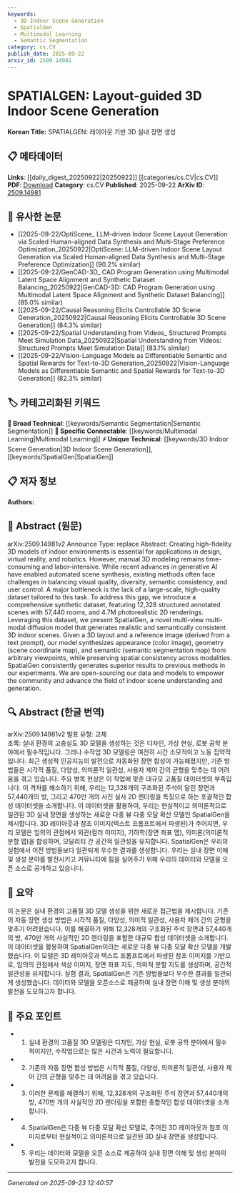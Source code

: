 ```yaml
---
keywords:
  - 3D Indoor Scene Generation
  - SpatialGen
  - Multimodal Learning
  - Semantic Segmentation
category: cs.CV
publish_date: 2025-09-22
arxiv_id: 2509.14981
---
```


<!-- KEYWORD_LINKING_METADATA:
{
  "processed_timestamp": "2025-09-23T12:40:57.148255",
  "vocabulary_version": "1.0",
  "selected_keywords": [
    "3D Indoor Scene Generation",
    "SpatialGen",
    "Multimodal Learning",
    "Semantic Segmentation"
  ],
  "rejected_keywords": [],
  "similarity_scores": {
    "3D Indoor Scene Generation": 0.78,
    "SpatialGen": 0.82,
    "Multimodal Learning": 0.77,
    "Semantic Segmentation": 0.72
  },
  "extraction_method": "AI_prompt_based",
  "budget_applied": true,
  "candidates_json": {
    "candidates": [
      {
        "surface": "3D Indoor Scene Generation",
        "canonical": "3D Indoor Scene Generation",
        "aliases": [
          "Indoor Scene Synthesis",
          "3D Scene Creation"
        ],
        "category": "unique_technical",
        "rationale": "This is a specific task central to the paper, linking to research on automated scene synthesis.",
        "novelty_score": 0.75,
        "connectivity_score": 0.65,
        "specificity_score": 0.85,
        "link_intent_score": 0.78
      },
      {
        "surface": "SpatialGen",
        "canonical": "SpatialGen",
        "aliases": [
          "Spatial Generation Model"
        ],
        "category": "unique_technical",
        "rationale": "SpatialGen is the novel model introduced in the paper, crucial for understanding the proposed method.",
        "novelty_score": 0.8,
        "connectivity_score": 0.6,
        "specificity_score": 0.9,
        "link_intent_score": 0.82
      },
      {
        "surface": "Multi-modal Diffusion Model",
        "canonical": "Multimodal Learning",
        "aliases": [
          "Multi-modal Model"
        ],
        "category": "specific_connectable",
        "rationale": "This connects to the broader concept of multimodal learning, relevant for linking cross-disciplinary research.",
        "novelty_score": 0.55,
        "connectivity_score": 0.85,
        "specificity_score": 0.7,
        "link_intent_score": 0.77
      },
      {
        "surface": "Semantic Segmentation",
        "canonical": "Semantic Segmentation",
        "aliases": [
          "Scene Segmentation"
        ],
        "category": "broad_technical",
        "rationale": "Semantic segmentation is a key process in computer vision, relevant for scene understanding.",
        "novelty_score": 0.4,
        "connectivity_score": 0.9,
        "specificity_score": 0.65,
        "link_intent_score": 0.72
      }
    ],
    "ban_list_suggestions": [
      "dataset",
      "model",
      "experiment",
      "performance"
    ]
  },
  "decisions": [
    {
      "candidate_surface": "3D Indoor Scene Generation",
      "resolved_canonical": "3D Indoor Scene Generation",
      "decision": "linked",
      "scores": {
        "novelty": 0.75,
        "connectivity": 0.65,
        "specificity": 0.85,
        "link_intent": 0.78
      }
    },
    {
      "candidate_surface": "SpatialGen",
      "resolved_canonical": "SpatialGen",
      "decision": "linked",
      "scores": {
        "novelty": 0.8,
        "connectivity": 0.6,
        "specificity": 0.9,
        "link_intent": 0.82
      }
    },
    {
      "candidate_surface": "Multi-modal Diffusion Model",
      "resolved_canonical": "Multimodal Learning",
      "decision": "linked",
      "scores": {
        "novelty": 0.55,
        "connectivity": 0.85,
        "specificity": 0.7,
        "link_intent": 0.77
      }
    },
    {
      "candidate_surface": "Semantic Segmentation",
      "resolved_canonical": "Semantic Segmentation",
      "decision": "linked",
      "scores": {
        "novelty": 0.4,
        "connectivity": 0.9,
        "specificity": 0.65,
        "link_intent": 0.72
      }
    }
  ]
}
-->

# SPATIALGEN: Layout-guided 3D Indoor Scene Generation

**Korean Title:** SPATIALGEN: 레이아웃 기반 3D 실내 장면 생성

## 📋 메타데이터

**Links**: [[daily_digest_20250922|20250922]] [[categories/cs.CV|cs.CV]]
**PDF**: [Download](https://arxiv.org/pdf/2509.14981.pdf)
**Category**: cs.CV
**Published**: 2025-09-22
**ArXiv ID**: [2509.14981](https://arxiv.org/abs/2509.14981)

## 🔗 유사한 논문
- [[2025-09-22/OptiScene_ LLM-driven Indoor Scene Layout Generation via Scaled Human-aligned Data Synthesis and Multi-Stage Preference Optimization_20250922|OptiScene: LLM-driven Indoor Scene Layout Generation via Scaled Human-aligned Data Synthesis and Multi-Stage Preference Optimization]] (90.2% similar)
- [[2025-09-22/GenCAD-3D_ CAD Program Generation using Multimodal Latent Space Alignment and Synthetic Dataset Balancing_20250922|GenCAD-3D: CAD Program Generation using Multimodal Latent Space Alignment and Synthetic Dataset Balancing]] (85.0% similar)
- [[2025-09-22/Causal Reasoning Elicits Controllable 3D Scene Generation_20250922|Causal Reasoning Elicits Controllable 3D Scene Generation]] (84.3% similar)
- [[2025-09-22/Spatial Understanding from Videos_ Structured Prompts Meet Simulation Data_20250922|Spatial Understanding from Videos: Structured Prompts Meet Simulation Data]] (83.1% similar)
- [[2025-09-22/Vision-Language Models as Differentiable Semantic and Spatial Rewards for Text-to-3D Generation_20250922|Vision-Language Models as Differentiable Semantic and Spatial Rewards for Text-to-3D Generation]] (82.3% similar)

## 🏷️ 카테고리화된 키워드
**🧠 Broad Technical**: [[keywords/Semantic Segmentation|Semantic Segmentation]]
**🔗 Specific Connectable**: [[keywords/Multimodal Learning|Multimodal Learning]]
**⚡ Unique Technical**: [[keywords/3D Indoor Scene Generation|3D Indoor Scene Generation]], [[keywords/SpatialGen|SpatialGen]]

## 📋 저자 정보

**Authors:** 

## 📄 Abstract (원문)

arXiv:2509.14981v2 Announce Type: replace 
Abstract: Creating high-fidelity 3D models of indoor environments is essential for applications in design, virtual reality, and robotics. However, manual 3D modeling remains time-consuming and labor-intensive. While recent advances in generative AI have enabled automated scene synthesis, existing methods often face challenges in balancing visual quality, diversity, semantic consistency, and user control. A major bottleneck is the lack of a large-scale, high-quality dataset tailored to this task. To address this gap, we introduce a comprehensive synthetic dataset, featuring 12,328 structured annotated scenes with 57,440 rooms, and 4.7M photorealistic 2D renderings. Leveraging this dataset, we present SpatialGen, a novel multi-view multi-modal diffusion model that generates realistic and semantically consistent 3D indoor scenes. Given a 3D layout and a reference image (derived from a text prompt), our model synthesizes appearance (color image), geometry (scene coordinate map), and semantic (semantic segmentation map) from arbitrary viewpoints, while preserving spatial consistency across modalities. SpatialGen consistently generates superior results to previous methods in our experiments. We are open-sourcing our data and models to empower the community and advance the field of indoor scene understanding and generation.

## 🔍 Abstract (한글 번역)

arXiv:2509.14981v2 발표 유형: 교체  
초록: 실내 환경의 고충실도 3D 모델을 생성하는 것은 디자인, 가상 현실, 로봇 공학 분야에서 필수적입니다. 그러나 수작업 3D 모델링은 여전히 시간 소모적이고 노동 집약적입니다. 최근 생성적 인공지능의 발전으로 자동화된 장면 합성이 가능해졌지만, 기존 방법들은 시각적 품질, 다양성, 의미론적 일관성, 사용자 제어 간의 균형을 맞추는 데 어려움을 겪고 있습니다. 주요 병목 현상은 이 작업에 맞춘 대규모 고품질 데이터셋의 부족입니다. 이 격차를 해소하기 위해, 우리는 12,328개의 구조화된 주석이 달린 장면과 57,440개의 방, 그리고 470만 개의 사진 실사 2D 렌더링을 특징으로 하는 포괄적인 합성 데이터셋을 소개합니다. 이 데이터셋을 활용하여, 우리는 현실적이고 의미론적으로 일관된 3D 실내 장면을 생성하는 새로운 다중 뷰 다중 모달 확산 모델인 SpatialGen을 제시합니다. 3D 레이아웃과 참조 이미지(텍스트 프롬프트에서 파생된)가 주어지면, 우리 모델은 임의의 관점에서 외관(컬러 이미지), 기하학(장면 좌표 맵), 의미론(의미론적 분할 맵)을 합성하며, 모달리티 간 공간적 일관성을 유지합니다. SpatialGen은 우리의 실험에서 이전 방법들보다 일관되게 우수한 결과를 생성합니다. 우리는 실내 장면 이해 및 생성 분야를 발전시키고 커뮤니티에 힘을 실어주기 위해 우리의 데이터와 모델을 오픈 소스로 공개하고 있습니다.

## 📝 요약

이 논문은 실내 환경의 고품질 3D 모델 생성을 위한 새로운 접근법을 제시합니다. 기존의 자동 장면 생성 방법은 시각적 품질, 다양성, 의미적 일관성, 사용자 제어 간의 균형을 맞추기 어려웠습니다. 이를 해결하기 위해 12,328개의 구조화된 주석 장면과 57,440개의 방, 470만 개의 사실적인 2D 렌더링을 포함한 대규모 합성 데이터셋을 소개합니다. 이 데이터셋을 활용하여 SpatialGen이라는 새로운 다중 뷰 다중 모달 확산 모델을 개발했습니다. 이 모델은 3D 레이아웃과 텍스트 프롬프트에서 파생된 참조 이미지를 기반으로, 임의의 관점에서 색상 이미지, 장면 좌표 지도, 의미적 분할 지도를 생성하며, 공간적 일관성을 유지합니다. 실험 결과, SpatialGen은 기존 방법들보다 우수한 결과를 일관되게 생성했습니다. 데이터와 모델을 오픈소스로 제공하여 실내 장면 이해 및 생성 분야의 발전을 도모하고자 합니다.

## 🎯 주요 포인트

- 1. 실내 환경의 고품질 3D 모델링은 디자인, 가상 현실, 로봇 공학 분야에서 필수적이지만, 수작업으로는 많은 시간과 노력이 필요합니다.
- 2. 기존의 자동 장면 합성 방법은 시각적 품질, 다양성, 의미론적 일관성, 사용자 제어 간의 균형을 맞추는 데 어려움을 겪고 있습니다.
- 3. 이러한 문제를 해결하기 위해, 12,328개의 구조화된 주석 장면과 57,440개의 방, 470만 개의 사실적인 2D 렌더링을 포함한 종합적인 합성 데이터셋을 소개합니다.
- 4. SpatialGen은 다중 뷰 다중 모달 확산 모델로, 주어진 3D 레이아웃과 참조 이미지로부터 현실적이고 의미론적으로 일관된 3D 실내 장면을 생성합니다.
- 5. 우리는 데이터와 모델을 오픈 소스로 제공하여 실내 장면 이해 및 생성 분야의 발전을 도모하고자 합니다.


---

*Generated on 2025-09-23 12:40:57*